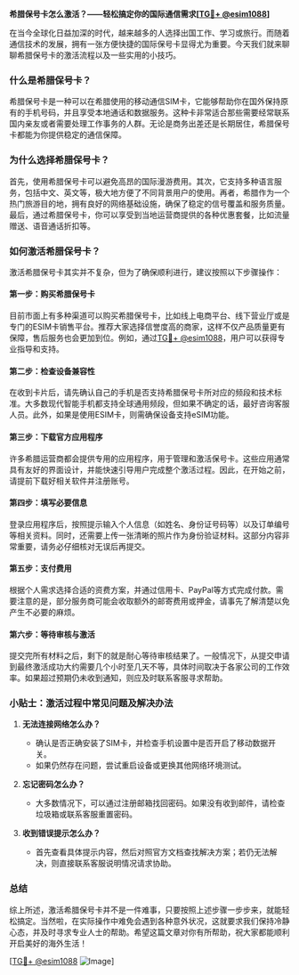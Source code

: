 **希腊保号卡怎么激活？——轻松搞定你的国际通信需求[[TG💪+ @esim1088](https://t.me/s/esim1088)]**

在当今全球化日益加深的时代，越来越多的人选择出国工作、学习或旅行。而随着通信技术的发展，拥有一张方便快捷的国际保号卡显得尤为重要。今天我们就来聊聊希腊保号卡的激活流程以及一些实用的小技巧。

### 什么是希腊保号卡？

希腊保号卡是一种可以在希腊使用的移动通信SIM卡，它能够帮助你在国外保持原有的手机号码，并且享受本地通话和数据服务。这种卡非常适合那些需要经常联系国内亲友或者需要处理工作事务的人群。无论是商务出差还是长期居住，希腊保号卡都能为你提供稳定的通信保障。

### 为什么选择希腊保号卡？

首先，使用希腊保号卡可以避免高昂的国际漫游费用。其次，它支持多种语言服务，包括中文、英文等，极大地方便了不同背景用户的使用。再者，希腊作为一个热门旅游目的地，拥有良好的网络基础设施，确保了稳定的信号覆盖和服务质量。最后，通过希腊保号卡，你可以享受到当地运营商提供的各种优惠套餐，比如流量赠送、语音通话折扣等。

### 如何激活希腊保号卡？

激活希腊保号卡其实并不复杂，但为了确保顺利进行，建议按照以下步骤操作：

#### 第一步：购买希腊保号卡

目前市面上有多种渠道可以购买希腊保号卡，比如线上电商平台、线下营业厅或是专门的ESIM卡销售平台。推荐大家选择信誉度高的商家，这样不仅产品质量更有保障，售后服务也会更加到位。例如，通过[TG💪+ @esim1088](https://t.me/s/esim1088)，用户可以获得专业指导和支持。

#### 第二步：检查设备兼容性

在收到卡片后，请先确认自己的手机是否支持希腊保号卡所对应的频段和技术标准。大多数现代智能手机都支持全球通用频段，但如果不确定的话，最好咨询客服人员。此外，如果是使用ESIM卡，则需确保设备支持eSIM功能。

#### 第三步：下载官方应用程序

许多希腊运营商都会提供专用的应用程序，用于管理和激活保号卡。这些应用通常具有友好的界面设计，并能快速引导用户完成整个激活过程。因此，在开始之前，请提前下载好相关软件并注册账号。

#### 第四步：填写必要信息

登录应用程序后，按照提示输入个人信息（如姓名、身份证号码等）以及订单编号等相关资料。同时，还需要上传一张清晰的照片作为身份验证材料。这部分内容非常重要，请务必仔细核对无误后再提交。

#### 第五步：支付费用

根据个人需求选择合适的资费方案，并通过信用卡、PayPal等方式完成付款。需要注意的是，部分服务商可能会收取额外的邮寄费用或押金，请事先了解清楚以免产生不必要的麻烦。

#### 第六步：等待审核与激活

提交完所有材料之后，剩下的就是耐心等待审核结果了。一般情况下，从提交申请到最终激活成功大约需要几个小时至几天不等，具体时间取决于各家公司的工作效率。如果超过预期仍未收到通知，则应及时联系客服寻求帮助。

### 小贴士：激活过程中常见问题及解决办法

1. **无法连接网络怎么办？**
   - 确认是否正确安装了SIM卡，并检查手机设置中是否开启了移动数据开关。
   - 如果仍然存在问题，尝试重启设备或更换其他网络环境测试。

2. **忘记密码怎么办？**
   - 大多数情况下，可以通过注册邮箱找回密码。如果没有收到邮件，请检查垃圾箱或联系客服重置密码。

3. **收到错误提示怎么办？**
   - 首先查看具体提示内容，然后对照官方文档查找解决方案；若仍无法解决，则直接联系客服说明情况请求协助。

### 总结

综上所述，激活希腊保号卡并不是一件难事，只要按照上述步骤一步步来，就能轻松搞定。当然啦，在实际操作中难免会遇到各种意外状况，这就要求我们保持冷静心态，并及时寻求专业人士的帮助。希望这篇文章对你有所帮助，祝大家都能顺利开启美好的海外生活！

[[TG💪+ @esim1088](https://t.me/s/esim1088) ![Image](https://i.postimg.cc/4NQfJmqS/Snipaste-2025-05-13-00-14-12.png)]